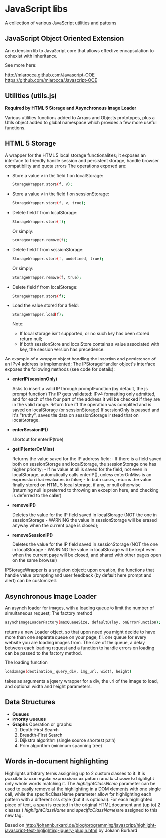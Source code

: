 # JavaScript libs 

A collection of various JavaScript utilities and patterns

## JavaScript Object Oriented Extension
An extension lib to JavaScript core that allows effective encapsulation to cohexist with inheritance.

See more here: 

http://mlarocca.github.com/Javascript-OOE
https://github.com/mlarocca/Javascript-OOE

## Utilities (utils.js)

**Required by HTML 5 Storage and Asynchronous Image Loader**

Various utilities functions added to Arrays and Objects prototypes, plus a Utils object added to global namespace which provides a few more useful functions.

## HTML 5 Storage

A wrapper for the HTML 5 local storage functionalities; it exposes an interface to friendly handle session and persistent storage, handle browser compatibility and quota errors
The operations exposed are:

* Store a value v in the field f on localStorage:
	```bash
	StorageWrapper.store(f, v);
	```
* Store a value v in the field f on sessionStorage:
	```bash
	StorageWrapper.store(f, v, true);
	```	
* Delete field f from localStorage:
	```bash
	StorageWrapper.store(f);
	```
	
	Or simply:
	```bash
	StorageWrapper.remove(f);
	```			
* Delete field f from sessionStorage:
	```bash
	StorageWrapper.store(f, undefined, true);
	```	
	
	Or simply:
	```bash
	StorageWrapper.remove(f, true);
	```	
* Delete field f from localStorage:

	```bash
	StorageWrapper.store(f);
	```
* Load the value stored for a field:

	```bash
	StorageWrapper.load(f);
	```	
	
	Note:
	- If local storage isn't supported, or no such key has been stored return null;
	- If both sessionStore and localStore contains a value associated with key,
			the session version has precedence. 	
				
	
An example of a wrapper object handling the insertion and persistence of an IPv4 address is implemented;
The IPStorageHandler object's interface exposes the following methods (see code for details):

* **enterIP(sessionOnly)**    

	Asks to insert a valid IP through promptFunction (by default, the js prompt function)
	The IP gets validated: IPv4 formatting only admitted, and for each of the four part
	of the address it will be checked if they are in the valid range.
	Return true iff the operation was complited and is saved on localStorage (or sessionStorage)
	If sessionOnly is passed and it's "truthy", saves the data on sessionStorage instead that on localStorage.
								
* **enterSessionIP()**
      
	shortcut for enterIP(true)
				
* **getIP(enterOnMiss)**

	Returns the value saved for the IP address field:
		- If there is a field saved both on sessionStorage and localStorage, the sessionStorage one has
		higher priority;
		- If no value at all is saved for the field, not even in localStorage, automatically calls enterIP(), unless enterOnMiss
		is an expression that evaluates to false;
		- In both cases, returns the value finally stored on HTML 5 local storage, if any, or null otherwise (returning null 
		is preferred to throwing an exception here, and checking is deferred to the caller)

* **removeIP()** 

	Deletes the value for the IP field saved in localStorage (NOT the one in sessionStorage - WARNING the value in sessionStorage
		will be erased anyway when the current page is closed);

* **removeSessionIP()** 

	Deletes the value for the IP field saved in sessionStorage (NOT the one in localStorage - WARNING the value in localStorage 
		will be kept even when the current page will be closed, and shared with other pages open on the same browser)

IPStorageWrapper is a singleton object; upon creation, the functions that handle value prompting and user feedback (by default here prompt and alert) can be customized.

## Asynchronous Image Loader

An asynch loader for images, with a loading queue to limit the number of simultaneous request;
The factory method 
```bash
asynchImageLoaderFactory(maxQueueSize, defaultDelay, onErrorFunction);
```	
returns a new Loader object, so that upon need you might decide to have more than one separate queue on your page, f.i. one queue for every website you are loading images from.
The size of the queue, a delay between each loading request and a function to handle errors on loading can be passed to the factory method.

The loading function
```bash
loadImage(destination_jquery_div, img_url, width, height)
```
takes as arguments a jquery wrapper for a div, the url of the image to load, and optional width and height parameters.

	
## Data Structures
* **Queues**
* **Priority Queues**
* **Graphs**
	Operation on graphs:
	1. Depth-First Search
	2. Breadth-First Search
	3. Dijkstra algorithm (single source shortest path)
	4. Prim algorithm (minimum spanning tree)
    
    
## Words in-document highlighting

Highlights arbitrary terms assigning up to 2 custom classes to it.
It is possible to use regular expressions as pattern and to choose to highlight only whole words matching it.
The _highlightClassName_ parameter can be used to easily remove all the highlighting in a DOM elements with one single call,
while the specificClassName parameter allow for highlighting each pattern with a different css style (but it is optional).
For each highlighted piece of text, a span is created in the original HTML document and (up to) 2 classes 
( _highlightClassName_ and _specificClassName_)are assigned to this new tag.

Based on <http://johannburkard.de/blog/programming/javascript/highlight-javascript-text-higlighting-jquery-plugin.html> by Johann Burkard